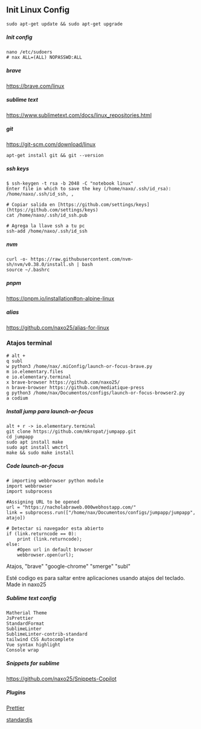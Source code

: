 ## Init Linux Config

    sudo apt-get update && sudo apt-get upgrade
    
##### Init config

    nano /etc/sudoers
    # nax ALL=(ALL) NOPASSWD:ALL

##### brave
    
https://brave.com/linux

##### sublime text

https://www.sublimetext.com/docs/linux_repositories.html

##### git

https://git-scm.com/download/linux

    apt-get install git && git --version

##### ssh keys

	$ ssh-keygen -t rsa -b 2048 -C "notebook linux"
	Enter file in which to save the key (/home/naxo/.ssh/id_rsa): /home/naxo/.ssh/id_ssh, , 

	# Copiar salida en [https://github.com/settings/keys] (https://github.com/settings/keys)
	cat /home/naxo/.ssh/id_ssh.pub

	# Agrega la llave ssh a tu pc 
	ssh-add /home/naxo/.ssh/id_ssh

##### nvm 
    curl -o- https://raw.githubusercontent.com/nvm-sh/nvm/v0.38.0/install.sh | bash
    source ~/.bashrc
    
##### pnpm
https://pnpm.io/installation#on-alpine-linux
    
##### alias
https://github.com/naxo25/alias-for-linux

### Atajos terminal
    # alt + 
    q subl
    w python3 /home/nax/.miConfig/launch-or-focus-brave.py
    m io.elementary.files
    e io.elementary.terminal
    x brave-browser https://github.com/naxo25/
    n brave-browser https://github.com/mediatique-press
    g python3 /home/nax/Documentos/configs/launch-or-focus-browser2.py
    a codium
    
##### Install jump para launch-or-focus
    alt + r -> io.elementary.terminal
    git clone https://github.com/mkropat/jumpapp.git
    cd jumpapp
    sudo apt install make
    sudo apt install wmctrl
    make && sudo make install

##### Code launch-or-focus

    # importing webbrowser python module
    import webbrowser
    import subprocess

    #Assigning URL to be opened
    url = "https://nacholabraweb.000webhostapp.com/"
    link = subprocess.run(["/home/nax/Documentos/configs/jumpapp/jumpapp", atajo])

    # Detectar si navegador esta abierto
    if (link.returncode == 0):
        print (link.returncode);
    else:
        #Open url in default browser
        webbrowser.open(url);

Atajos, "brave" "google-chrome" "smerge" "subl"

Esté codigo es para saltar entre aplicaciones usando atajos del teclado.
Made in naxo25


	
##### Sublime text config

    Matherial Theme
    JsPrettier
    StandardFormat
    SublimeLinter
    SublimeLinter-contrib-standard
    tailwind CSS Autocomplete
    Vue syntax highlight
    Console wrap
    
##### Snippets for sublime
https://github.com/naxo25/Snippets-Copilot

##### Plugins
[Prettier](https://standardjs.com/#sublime-text)

[standardjs](https://standardjs.com/#sublime-text)
